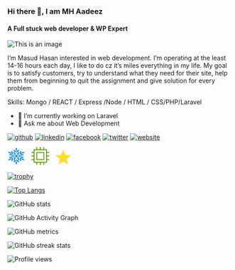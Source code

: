 ### Hi there 👋, I am MH Aadeez
#### A Full stuck web developer & WP Expert
![This is an image](https://myoctocat.com/assets/images/base-octocat.svg)



I’m Masud Hasan interested in web development. I’m operating at the least 14-16 hours each day, I like to do cz it’s miles everything in my life. My goal is to satisfy customers, try to understand what they need for their site, help them from beginning to quit the assignment and give solution for every problem.



Skills: Mongo / REACT / Express /Node / HTML / CSS/PHP/Laravel

- 🔭 I’m currently working on Laravel 
- 💬 Ask me about Web Development 


[<img src='https://cdn.jsdelivr.net/npm/simple-icons@3.0.1/icons/github.svg' alt='github' height='40'>](https://github.com/devmasud01)  [<img src='https://cdn.jsdelivr.net/npm/simple-icons@3.0.1/icons/linkedin.svg' alt='linkedin' height='40'>](https://www.linkedin.com/in/masud-hasan-810145233/)  [<img src='https://cdn.jsdelivr.net/npm/simple-icons@3.0.1/icons/facebook.svg' alt='facebook' height='40'>](https://www.facebook.com/https://www.facebook.com/mhaadeez)  [<img src='https://cdn.jsdelivr.net/npm/simple-icons@3.0.1/icons/twitter.svg' alt='twitter' height='40'>](https://twitter.com/@MasudHa94903030)  [<img src='https://cdn.jsdelivr.net/npm/simple-icons@3.0.1/icons/icloud.svg' alt='website' height='40'>](www.devmasud.com)  

<a href='https://archiveprogram.github.com/'><img src='https://raw.githubusercontent.com/acervenky/animated-github-badges/master/assets/acbadge.gif' width='40' height='40'></a> <a href='https://docs.github.com/en/developers'><img src='https://raw.githubusercontent.com/acervenky/animated-github-badges/master/assets/devbadge.gif' width='40' height='40'></a> <a href='https://stars.github.com/'><img src='https://raw.githubusercontent.com/acervenky/animated-github-badges/master/assets/starbadge.gif' width='35' height='35'></a> 

[![trophy](https://github-profile-trophy.vercel.app/?username=devmasud01)](https://github.com/ryo-ma/github-profile-trophy)

[![Top Langs](https://github-readme-stats.vercel.app/api/top-langs/?username=devmasud01)](https://github.com/anuraghazra/github-readme-stats)

![GitHub stats](https://github-readme-stats.vercel.app/api?username=devmasud01&show_icons=true&count_private=true)  

![GitHub Activity Graph](https://activity-graph.herokuapp.com/graph?username=devmasud01)  

![GitHub metrics](https://metrics.lecoq.io/devmasud01)  

![GitHub streak stats](https://github-readme-streak-stats.herokuapp.com/?user=devmasud01)  

![Profile views](https://gpvc.arturio.dev/devmasud01)  
